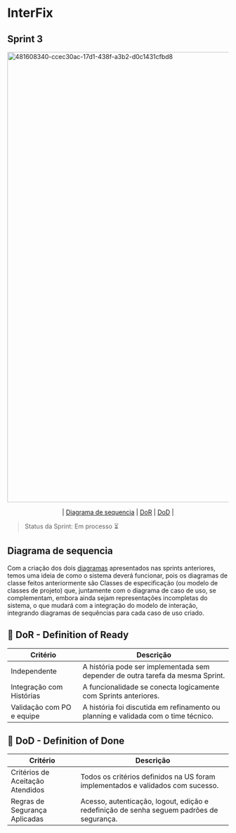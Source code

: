 # InterFix

## Sprint 3
<img width="1024" height="1024" alt="481608340-ccec30ac-17d1-438f-a3b2-d0c1431cfbd8" src="https://github.com/user-attachments/assets/55cd26f9-5207-4fef-b71b-05125be420f0" />

<p align="center">
| <a href = "#sequencia">Diagrama de sequencia</a> |
<a href ="#dor">DoR</a> |
<a href ="dod">DoD</a> |
</p>

> Status da Sprint: Em processo ⏳

## Diagrama de sequencia <a id="sequencia"></a>
Com a criação dos dois [diagramas](https://github.com/RenteriaJuan/Gestao-de-Chamados/blob/main/Diagramas/ChamadosGestao.asta) apresentados nas sprints anteriores, temos uma ideia de como o sistema deverá funcionar, pois os diagramas de classe feitos anteriormente são Classes de especificação (ou modelo de classes de projeto) que, juntamente com o diagrama de caso de uso, se complementam, embora ainda sejam representações incompletas do sistema, o que mudará com a integração do modelo de interação, integrando diagramas de sequências para cada caso de uso criado.

## 🏅 DoR - Definition of Ready <a id="dor"></a>

| Critério                   | Descrição                                                                                         |
| -------------------------- | ------------------------------------------------------------------------------------------------- |
| Independente               | A história pode ser implementada sem depender de outra tarefa da mesma Sprint.                    |
| Integração com Histórias   | A funcionalidade se conecta logicamente com Sprints anteriores.                                   |
| Validação com PO e equipe  | A história foi discutida em refinamento ou planning e validada com o time técnico.                |




## 🏅 DoD - Definition of Done <a id="dod"></a>

| Critério                           | Descrição                                                                                |
| ---------------------------------- | ---------------------------------------------------------------------------------------- |
| Critérios de Aceitação Atendidos   | Todos os critérios definidos na US foram implementados e validados com sucesso.          |
| Regras de Segurança Aplicadas      | Acesso, autenticação, logout, edição e redefinição de senha seguem padrões de segurança. |










